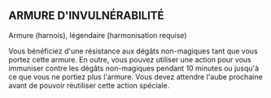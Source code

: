 ## ARMURE D'INVULNÉRABILITÉ

Armure (harnois), légendaire (harmonisation requise)

Vous bénéficiez d'une résistance aux dégâts non-magiques
tant que vous portez cette armure. En outre, vous pouvez
utiliser une action pour vous immuniser contre les dégâts
non-magiques pendant 10 minutes ou jusqu'à ce que vous ne
portiez plus l'armure. Vous devez attendre l'aube prochaine
avant de pouvoir réutiliser cette action spéciale.
